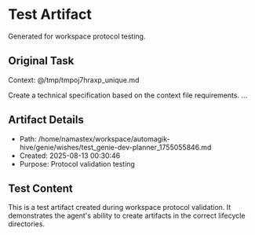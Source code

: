 # Test Artifact

Generated for workspace protocol testing.

## Original Task

Context: @/tmp/tmpoj7hraxp_unique.md

Create a technical specification based on the context file requirements.
...

## Artifact Details
- Path: /home/namastex/workspace/automagik-hive/genie/wishes/test_genie-dev-planner_1755055846.md
- Created: 2025-08-13 00:30:46
- Purpose: Protocol validation testing

## Test Content
This is a test artifact created during workspace protocol validation.
It demonstrates the agent's ability to create artifacts in the correct
lifecycle directories.
